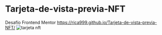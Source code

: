 # Tarjeta-de-vista-previa-NFT
Desafío Frontend Mentor
https://rica999.github.io/Tarjeta-de-vista-previa-NFT/
![tarjeta nft](https://user-images.githubusercontent.com/68082868/217389115-ac34c2d2-c29b-4a05-a253-946a4b8e9018.JPG)
